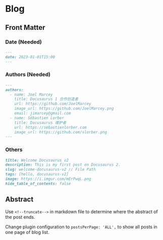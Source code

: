 # Blog

## Front Matter

### Date (Needed)

```markdown
---
date: 2023-01-01T15:00
---
```

### Authors (Needed)

```markdown
---
authors:
  - name: Joel Marcey
    title: Docusaurus 1 合作创造者
    url: https://github.com/JoelMarcey
    image_url: https://github.com/JoelMarcey.png
    email: jimarcey@gmail.com
  - name: Sébastien Lorber
    title: Docusaurus 维护者
    url: https://sebastienlorber.com
    image_url: https://github.com/slorber.png
---
```

### Others

```markdown
title: Welcome Docusaurus v2
description: This is my first post on Docusaurus 2.
slug: welcome-docusaurus-v2 // File Path
tags: [hello, docusaurus-v2]
image: https://i.imgur.com/mErPwqL.png
hide_table_of_contents: false
```

## Abstract

Use `<!--truncate-->` in markdown file to determine where the abstract of the post ends.

Change plugin configuration to `postsPerPage: 'ALL',` to show all posts in one page of blog list.